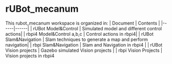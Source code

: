 # rUBot_mecanum
This rubot_mecanum workspace is organized in:
| Document | Contents   |
|------|------|
|   rUBot Model&Control  | Simulated model and different control actions|
|   rbpi4 Model&Control a,b,c | Control actions in rbpi4|
|   rUBot Slam&Navigation  | Slam techniques to generate a map and perform navigation|
| rbpi Slam&Navigation | Slam and Navigation in rbpi4 |
| rUBot Vision projects | Gazebo simulated Vision projects |
| rbpi Vision Projects | Vision projects in rbpi4

